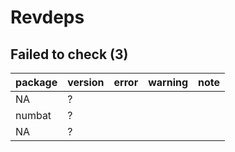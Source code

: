 # Revdeps

## Failed to check (3)

|package |version |error |warning |note |
|:-------|:-------|:-----|:-------|:----|
|NA      |?       |      |        |     |
|numbat  |?       |      |        |     |
|NA      |?       |      |        |     |

